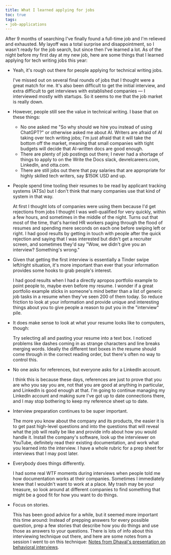 ```yaml
---
title: What I learned applying for jobs
toc: true
tags:
- job-applications
---
```


After 9 months of searching I've finally found a full-time job and I'm relieved and exhausted.
My layoff was a total surprise and disappointment, so I wasn't ready for the job search, but since then I've learned a lot.
As of the night before my first day at my new job, here are some things that I learned applying for tech writing jobs this year:

- Yeah, it's rough out there for people applying for technical writing jobs.

  I've missed out on several final rounds of jobs that I thought were a great match for me.
  It's also been difficult to get the initial interview, and extra difficult to get interviews with established companies — I interviewed mostly with startups.
  So it seems to me that the job market is really down.

- However, people still see the value in technical writing.
I base that on these things:

   - No one asked me "So why should we hire you instead of using ChatGPT?" or otherwise asked me about AI.
   Writers are afraid of AI taking over tech writing jobs; I'm just afraid that it will take the bottom off the market, meaning that small companies with tight budgets will decide that AI-written docs are good enough.
   - There are plenty of job postings out there; I never had a shortage of things to apply to on the Write the Docs slack, devrelcareers.com, LinkedIn, and otta.com.
   - There are still jobs out there that pay salaries that are appropriate for highly skilled tech writers, say $150K USD and up.

- People spend time tooling their resumes to be read by applicant tracking systems (ATSs) but I don't think that many companies use that kind of system in that way.

  At first I thought lots of companies were using them because I'd get rejections from jobs I thought I was well-qualified for very quickly, within a few hours, and sometimes in the middle of the night.
  Turns out that most of the time, that's harried HR workers paging through the flood of resumes and spending mere seconds on each one before swiping left or right.
  I had good results by getting in touch with people after the quick rejection and saying that I was interested but didn't get a recruiter screen, and sometimes they'd say "Wow, we didn't give you an interview? Something's wrong."

- Given that getting the first interview is essentially a Tinder swipe left/right situation, it's more important than ever that your information provides some hooks to grab people's interest.

  I had good results when I had a directly apropos portfolio example to point people to, maybe even before my resume.
  I wonder if a great portfolio example sticks in someone's mind better than a list of generic job tasks in a resume when they've seen 200 of them today.
  So reduce friction to look at your information and provide unique and interesting things about you to give people a reason to put you in the "interview" pile.

- It does make sense to look at what your resume looks like to computers, though:

  Try selecting all and pasting your resume into a text box.
  I noticed problems like dashes coming in as strange characters and line breaks merging words.
  Ideally the different text boxes in the resume should come through in the correct reading order, but there's often no way to control this.

- No one asks for references, but everyone asks for a LinkedIn account.

  I think this is because these days, references are just to prove that you are who you say you are, not that you are good at anything in particular, and LinkedIn is good enough at that.
  I'm going to continue managing my LinkedIn account and making sure I've got up to date connections there, and I may stop bothering to keep my reference sheet up to date.

- Interview preparation continues to be super important.

  The more you know about the company and its products, the easier it is to get past high-level questions and into the questions that will reveal what the job will really be like and provide info about how you would handle it.
  Install the company's software, look up the interviewer on YouTube, definitely read their existing documentation, and work what you learned into the interview.
  I have a whole rubric for a prep sheet for interviews that I may post later.

- Everybody does things differently.

  I had some real WTF moments during interviews when people told me how documentation works at their companies.
  Sometimes I immediately knew that I wouldn't want to work at a place.
  My trash may be your treasure, so look around at different companies to find something that might be a good fit for how you want to do things.

- Focus on stories.

  This has been good advice for a while, but it seemed more important this time around:
  Instead of prepping answers for every possible question, prep a few stories that describe how you do things and use those as answers to your questions.
  There is lots of info about this interviewing technique out there, and here are some notes from a session I went to on this technique: [Notes from Dhaval's presentation on behavioral interviews](https://docs.google.com/document/d/1KUxbkk1fvRuTpv5h_huPG292I1K9nl4qP16k0jA_XcM/edit).
